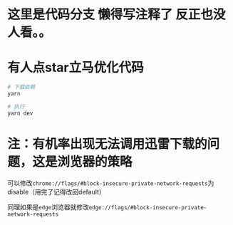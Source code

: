 # 这里是代码分支 懒得写注释了 反正也没人看。。

# 有人点star立马优化代码



```sh
# 下载依赖
yarn

# 执行
yarn dev
```



# 注：有机率出现无法调用迅雷下载的问题，这是浏览器的策略

可以修改`chrome://flags/#block-insecure-private-network-requests`为disable（用完了记得改回default）

同理如果是`edge`浏览器就修改`edge://flags/#block-insecure-private-network-requests`

